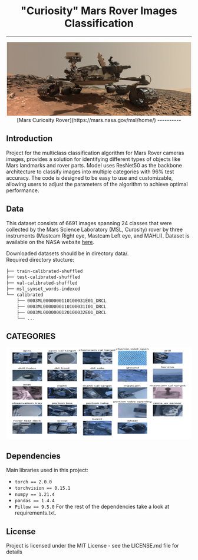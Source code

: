 
<div align="center">

# "Curiosity" Mars Rover Images Classification

----------
<img src='images/rover1.jpg' width=500 height=200>
[Mars Curiosity Rover](https://mars.nasa.gov/msl/home/)
----------

<div align="left">

## Introduction
Project for the multiclass classification algorithm for Mars Rover cameras images, provides a solution for identifying different types of objects like Mars landmarks and rover parts. Model uses ResNet50 as the backbone architecture to classify images into multiple categories with 96% test accuracy. The code is designed to be easy to use and customizable, allowing users to adjust the parameters of the algorithm to achieve optimal performance.

## Data
This dataset consists of 6691 images spanning 24 classes that were collected by the Mars Science Laboratory (MSL, Curosity) rover by three instruments (Mastcam Right eye, Mastcam Left eye, and MAHLI). Dataset is available on the NASA website [here](https://data.nasa.gov/Space-Science/Mars-surface-image-Curiosity-rover-labeled-data-se/cjex-ucks).

Downloaded datasets should be in directory data/.   
Required directory stucture:

    ├── train-calibrated-shuffled
    ├── test-calibrated-shuffled
    ├── val-calibrated-shuffled
    ├── msl_synset_words-indexed
    └── calibrated
        ├── 0003ML0000000110100031E01_DRCL
        ├── 0003ML0000000110100031I01_DRCL
        ├── 0003ML0000000120100032E01_DRCL
        └── ...

## CATEGORIES
<img src='images/labels.png' width=600 height=250>

##  Dependencies
Main libraries used in this project:
* `torch == 2.0.0`
* `torchvision == 0.15.1`
* `numpy == 1.21.4`
* `pandas == 1.4.4`
* `Pillow == 9.5.0`
For the rest of the dependencies take a look at requirements.txt.

## License
Project is licensed under the MIT License - see the LICENSE.md file for details
